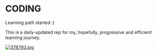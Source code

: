 # CODING
Learning path started :)

This is a daily-updated rep for my, hopefully, progressive and efficient learning journey. 

[![378793.jpg](https://i.postimg.cc/2jhfqNdZ/378793.jpg)](https://postimg.cc/4nf0MMSf)